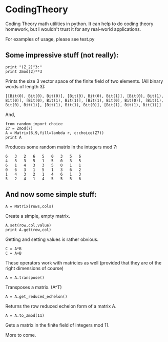 CodingTheory
============

Coding Theory math utilities in python.
It can help to do coding theory homework, but I wouldn't trust it for any real-world applications.

For examples of usage, please see test.py


Some impressive stuff (not really):
-----------------------------------

    print "(Z_2)^3:"
    print Zmod(2)**3

Prints the size 3 vector space of the finite field of two elements. (All binary words of length 3):

    [[Bit(0), Bit(0), Bit(0)], [Bit(0), Bit(0), Bit(1)], [Bit(0), Bit(1), Bit(0)], [Bit(0), Bit(1), Bit(1)], [Bit(1), Bit(0), Bit(0)], [Bit(1), Bit(0), Bit(1)], [Bit(1), Bit(1), Bit(0)], [Bit(1), Bit(1), Bit(1)]]

And,

    from random import choice
    Z7 = Zmod(7)
    A = Matrix(6,9,fill=lambda r, c:choice(Z7))
    print A


Produces some random matrix in the integers mod 7:

    6   3	2	6	5	0	3	5	6
    4	3	3	5	1	5	0	3	5
    6	1	4	3	3	5	0	1	1
    0	6	3	1	5	1	3	6	2
    1	4	3	2	1	4	6	1	3
    5	2	4	1	4	5	5	5	6


And now some simple stuff:
--------------------------

    A = Matrix(rows,cols)

Create a simple, empty matrix.

    A.set(row,col,value)
    print A.get(row,col)

Getting and setting values is rather obvious.

    C = A*B
    C = A+B

These operators work with matricies as well (provided that they are of the right dimensions of course)

    A = A.transpose()

Transposes a matrix. (A^T)

    A = A.get_reduced_echelon()

Returns the row reduced echelon form of a matrix A.

    A = A.to_Zmod(11)

Gets a matrix in the finite field of integers mod 11.

More to come.
